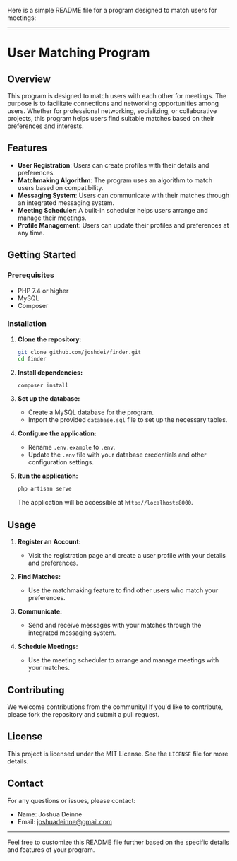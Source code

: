 Here is a simple README file for a program designed to match users for meetings:

---

# User Matching Program

## Overview

This program is designed to match users with each other for meetings. The purpose is to facilitate connections and networking opportunities among users. Whether for professional networking, socializing, or collaborative projects, this program helps users find suitable matches based on their preferences and interests.

## Features

- **User Registration**: Users can create profiles with their details and preferences.
- **Matchmaking Algorithm**: The program uses an algorithm to match users based on compatibility.
- **Messaging System**: Users can communicate with their matches through an integrated messaging system.
- **Meeting Scheduler**: A built-in scheduler helps users arrange and manage their meetings.
- **Profile Management**: Users can update their profiles and preferences at any time.

## Getting Started

### Prerequisites

- PHP 7.4 or higher
- MySQL
- Composer

### Installation

1. **Clone the repository:**

    ```sh
    git clone github.com/joshdei/finder.git
    cd finder
    ```

2. **Install dependencies:**

    ```sh
    composer install
    ```

3. **Set up the database:**

    - Create a MySQL database for the program.
    - Import the provided `database.sql` file to set up the necessary tables.

4. **Configure the application:**

    - Rename `.env.example` to `.env`.
    - Update the `.env` file with your database credentials and other configuration settings.

5. **Run the application:**

    ```sh
    php artisan serve
    ```

    The application will be accessible at `http://localhost:8000`.

## Usage

1. **Register an Account:**
   - Visit the registration page and create a user profile with your details and preferences.

2. **Find Matches:**
   - Use the matchmaking feature to find other users who match your preferences.

3. **Communicate:**
   - Send and receive messages with your matches through the integrated messaging system.

4. **Schedule Meetings:**
   - Use the meeting scheduler to arrange and manage meetings with your matches.

## Contributing

We welcome contributions from the community! If you'd like to contribute, please fork the repository and submit a pull request.

## License

This project is licensed under the MIT License. See the `LICENSE` file for more details.

## Contact

For any questions or issues, please contact:

- Name: Joshua Deinne
- Email: joshuadeinne@gmail.com

---

Feel free to customize this README file further based on the specific details and features of your program.

